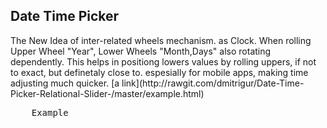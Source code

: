 <h2>Date Time Picker</h2>
The New Idea of inter-related wheels mechanism. as Clock.
When rolling Upper Wheel "Year", Lower Wheels "Month,Days" also rotating dependently.
This helps in positiong lowers values by rolling uppers, if not to exact, but definetaly close to. espesially for mobile apps, making time adjusting much quicker.
[a link](http://rawgit.com/dmitrigur/Date-Time-Picker-Relational-Slider-/master/example.html)
<pre>
    <span href="http://rawgit.com/dmitrigur/Date-Time-Picker-Relational-Slider-/master/example.html">Example</span>
</pre>

